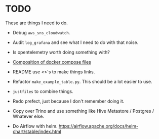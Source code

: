 # TODO

These are things I need to do.

- Debug `aws_sns_cloudwatch`.

- Audit `log_grafana` and see what I need to do with that noise.
- Is opentelemetry worth doing something with?
- [Composition of docker compose files][1]
- README use <>'s to make things links.
- Refactor `make_example_table.py`.  This should be a lot easier to use.
- `justfiles` to combine things.
- Redo prefect, just because I don't remember doing it.
- Copy over Trino and use something like Hive Metastore / Postgres / Whatever else.
- Do Airflow with helm. <https://airflow.apache.org/docs/helm-chart/stable/index.html>

[1]: <https://docs.docker.com/compose/reference/#use--f-to-specify-name-and-path-of-one-or-more-compose-files> ("Docker Compose Composition")
